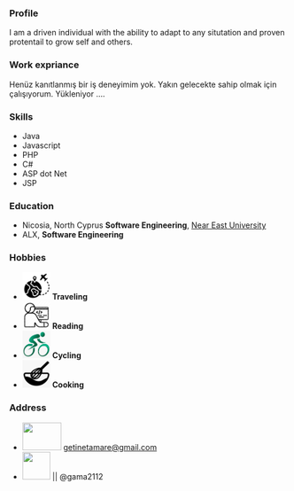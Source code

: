 ### Profile
I am a driven individual with the ability to adapt to any situtation and proven protentail to grow self and others.
### Work expriance
Henüz kanıtlanmış bir iş deneyimim yok. Yakın gelecekte sahip olmak için çalışıyorum.
Yükleniyor ....
### Skills
- Java
- Javascript
- PHP
- C#
- ASP dot Net
- JSP
### Education
- Nicosia, North Cyprus **Software Engineering**, [Near East University](https://www.neu.edu.tr)
- ALX, **Software Engineering**
### Hobbies
- <img src="traveling.png" height="50" width="50" /> **Traveling**
- <img src="reading.png"  height="50" width="50"/> **Reading**
- <img src="cyclining.jpg" height="50" width="50" /> **Cycling**
- <img src="cooking.png" height="50" width="50" /> **Cooking**
### Address
- <img src="https://1000logos.net/wp-content/uploads/2021/05/Gmail-logo.png" height="50" width="70"/> getinetamare@gmail.com
- [<img src="https://www.dailyforex.com/files/1200px-telegram_logo.svg.png" height="50" width="50" />](https://www.t.me/gama2112) || @gama2112


